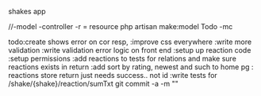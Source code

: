 shakes app


//-model -controller -r = resource
php artisan make:model Todo -mc

todo:create shows error on cor resp, 
	:improve css  everywhere
	:write more validation
	:write validation error logic on front end 
	:setup up  reaction code 
	:setup permissions
	:add reactions to tests for relations and make sure reactions exists in return 
	:add sort by rating, newest and such  to home pg 
    : reactions store return just needs success.. not id
    :write tests for /shake/{shake}/reaction/sumTxt
git commit -a -m ""

